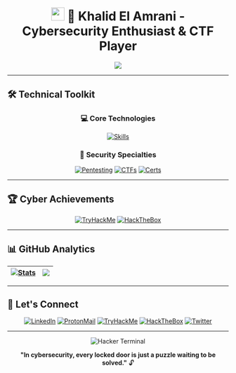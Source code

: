 <h1 align="center">
  <img src="https://raw.githubusercontent.com/MartinHeinz/MartinHeinz/master/wave.gif" width="30px">
  🔐 Khalid El Amrani - Cybersecurity Enthusiast & CTF Player
</h1>

<div align="center">
  <img src="https://readme-typing-svg.demolab.com?font=Hack&size=25&duration=3000&pause=1000&color=28F749&center=true&vCenter=true&width=600&lines=%F0%9F%92%BB+Junior+Penetration+Tester;%F0%9F%93%9A+Software+Engineering+Student;%F0%9F%93%93+Lifelong+Security+Learner">
</div>

---

## 🛠️ Technical Toolkit

<div align="center">
  
### 💻 Core Technologies
[![Skills](https://skillicons.dev/icons?i=c,py,bash,linux,git,docker,nginx,golang,rust,mysql)](https://skillicons.dev)

### 🔐 Security Specialties
[![Pentesting](https://img.shields.io/badge/-Network%20Pentesting-ED1C24?logo=probot)](https://tryhackme.com/)
[![CTFs](https://img.shields.io/badge/-CTF%20Player-9CF?logo=hackthebox)](https://app.hackthebox.com/)
[![Certs](https://img.shields.io/badge/THM%20Junior%20Pentester-28a745?logo=icloud)](https://tryhackme.com/)
</div>

---

## 🏆 Cyber Achievements

<div align="center">
  
[![TryHackMe](https://img.shields.io/badge/TryHackMe-Top_1%25-9CF?logo=tryhackme&style=for-the-badge)](https://tryhackme.com/p/4mr4n11)
[![HackTheBox](https://img.shields.io/badge/HackTheBox-Rank_877-9CF?logo=hackthebox&style=for-the-badge)](https://app.hackthebox.com/profile/1095316)

</div>

---

## 📊 GitHub Analytics

<div align="center">
  
| <a href="https://github.com/4mr4n11"><img src="https://github-readme-stats.vercel.app/api?username=4mr4n11&show_icons=true&theme=dark&hide_border=true" alt="Stats"></a> | <a href="https://github.com/4mr4n11"><img src="https://github-readme-stats.vercel.app/api/top-langs/?username=4mr4n11&layout=compact&theme=dark&hide_border=true"></a> |
| ------------- | ------------- |

</div>

---

## 📍 Let's Connect

<div align="center">
  
[![LinkedIn](https://img.shields.io/badge/-LinkedIn-0A66C2?style=for-the-badge&logo=linkedin)](https://www.linkedin.com/in/4mr4n11/)
[![ProtonMail](https://img.shields.io/badge/-Email-8B89CC?style=for-the-badge&logo=protonmail)](mailto:amraniikhalid0606@gmail.com)
[![TryHackMe](https://img.shields.io/badge/-TryHackMe-9CF?style=for-the-badge&logo=tryhackme)](https://tryhackme.com/p/4mr4n11)
[![HackTheBox](https://img.shields.io/badge/-HackTheBox-9CF?style=for-the-badge&logo=hackthebox)](https://app.hackthebox.com/profile/1095316)
[![Twitter](https://img.shields.io/badge/-Twitter-1DA1F2?style=for-the-badge&logo=twitter)](https://twitter.com/4mr4n11)

</div>

---

<div align="center">
  
![Hacker Terminal](https://raw.githubusercontent.com/4mr4n11/4mr4n11/master/assets/hacker.gif)

**"In cybersecurity, every locked door is just a puzzle waiting to be solved."** 🔓

</div> 
